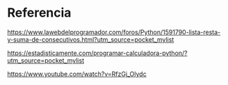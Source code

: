 # Referencia

https://www.lawebdelprogramador.com/foros/Python/1591790-lista-resta-y-suma-de-consecutivos.html?utm_source=pocket_mylist

https://estadisticamente.com/programar-calculadora-python/?utm_source=pocket_mylist

https://www.youtube.com/watch?v=RfzGj_Olydc
